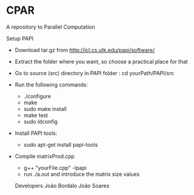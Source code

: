 # CPAR

A repository to Parallel Computation

Setup PAPI
- Download tar.gz from http://icl.cs.utk.edu/papi/software/
- Extract the folder where you want, so choose a practical place for that
- Go to source (src) directory in PAPI folder : cd yourPath/PAPI/src
- Run the following commands:
  - ./configure
  - make
  - sudo make install
  - make test
  - sudo ldconfig

- Install PAPI tools:
  - sudo apt-get install papi-tools

- Compile matrixProd.cpp
  - g++ "yourFile.cpp" -lpapi
  - run ./a.out and introduce the matrix size values

  Developers
  João Bordalo
  João Soares
